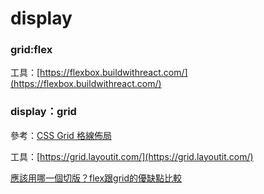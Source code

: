 # display

### grid:flex

工具：[https://flexbox.buildwithreact.com/](https://flexbox.buildwithreact.com/)

### display：grid

參考：[CSS Grid 格線佈局](https://b-l-u-e-b-e-r-r-y.github.io/post/Grid/)

工具：[https://grid.layoutit.com/](https://grid.layoutit.com/)



[應該用哪一個切版？flex跟grid的優缺點比較](https://johnnytsai81.github.io/CSS/07\_flex\_vs\_grid/)
